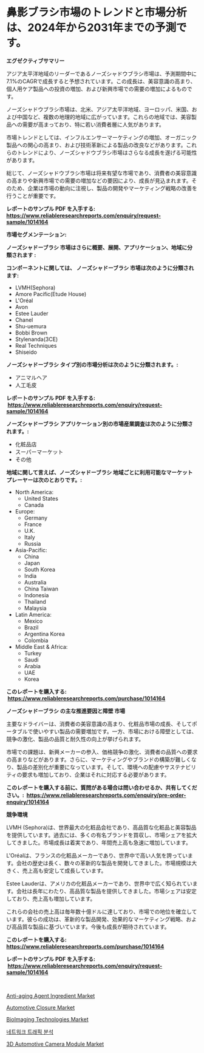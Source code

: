 <p><h1>鼻影ブラシ市場のトレンドと市場分析は、2024年から2031年までの予測です。</h1></p><p><strong>エグゼクティブサマリー</strong></p>
<p><p>アジア太平洋地域のリーダーであるノーズシャドウブラシ市場は、予測期間中に7.1%のCAGRで成長すると予想されています。この成長は、美容意識の高まり、個人用ケア製品への投資の増加、および新興市場での需要の増加によるものです。</p><p>ノーズシャドウブラシ市場は、北米、アジア太平洋地域、ヨーロッパ、米国、および中国など、複数の地理的地域に広がっています。これらの地域では、美容製品への需要が高まっており、特に若い消費者層に人気があります。</p><p>市場トレンドとしては、インフルエンサーマーケティングの増加、オーガニック製品への関心の高まり、および技術革新による製品の改良などがあります。これらのトレンドにより、ノーズシャドウブラシ市場はさらなる成長を遂げる可能性があります。</p><p>総じて、ノーズシャドウブラシ市場は将来有望な市場であり、消費者の美容意識の高まりや新興市場での需要の増加などの要因により、成長が見込まれます。そのため、企業は市場の動向に注視し、製品の開発やマーケティング戦略の改善を行うことが重要です。</p></p>
<p><strong>レポートのサンプル PDF を入手する: <a href="https://www.reliableresearchreports.com/enquiry/request-sample/1014164">https://www.reliableresearchreports.com/enquiry/request-sample/1014164</a></strong></p>
<p><strong>市場セグメンテーション:</strong></p>
<p><strong> ノーズシャドーブラシ 市場はさらに概要、展開、アプリケーション、地域に分類されます :</strong></p>
<p><strong>コンポーネントに関しては、 ノーズシャドーブラシ 市場は次のように分類されます: &nbsp;</strong></p>
<p><ul><li>LVMH(Sephora)</li><li>Amore Pacific(Etude House)</li><li>L'Oréal</li><li>Avon</li><li>Estee Lauder</li><li>Chanel</li><li>Shu-uemura</li><li>Bobbi Brown</li><li>Stylenanda(3CE)</li><li>Real Techniques</li><li>Shiseido</li></ul></p>
<p><strong> ノーズシャドーブラシ タイプ別の市場分析は次のように分類されます。:</strong></p>
<p><ul><li>アニマルヘア</li><li>人工毛皮</li></ul></p>
<p><strong>レポートのサンプル PDF を入手する: &nbsp;<a href="https://www.reliableresearchreports.com/enquiry/request-sample/1014164">https://www.reliableresearchreports.com/enquiry/request-sample/1014164</a></strong></p>
<p><strong> ノーズシャドーブラシ アプリケーション別の市場産業調査は次のように分類されます。:</strong></p>
<p><ul><li>化粧品店</li><li>スーパーマーケット</li><li>その他</li></ul></p>
<p><strong>地域に関して言えば、ノーズシャドーブラシ 地域ごとに利用可能なマーケットプレーヤーは次のとおりです。:</strong></p>
<p><ul>
    <li>
        North America:
        <ul>
            <li>United States</li>
            <li>Canada</li>
        </ul>
    </li>
    <li>
        Europe:
        <ul>
            <li>Germany</li>
            <li>France</li>
            <li>U.K.</li>
            <li>Italy</li>
            <li>Russia</li>
        </ul>
    </li>
    <li>
        Asia-Pacific:
        <ul>
            <li>China</li>
            <li>Japan</li>
            <li>South Korea</li>
            <li>India</li>
            <li>Australia</li>
            <li>China Taiwan</li>
            <li>Indonesia</li>
            <li>Thailand</li>
            <li>Malaysia</li>
        </ul>
    </li>
    <li>
        Latin America:
        <ul>
            <li>Mexico</li>
            <li>Brazil</li>
            <li>Argentina Korea</li>
            <li>Colombia</li>
        </ul>
    </li>
    <li>
        Middle East & Africa:
        <ul>
            <li>Turkey</li>
            <li>Saudi</li>
            <li>Arabia</li>
            <li>UAE</li>
            <li>Korea</li>
        </ul>
    </li>
    </ul></p>
<p><strong>このレポートを購入する: &nbsp;<a href="https://www.reliableresearchreports.com/purchase/1014164">https://www.reliableresearchreports.com/purchase/1014164</a></strong></p>
<p><strong>ノーズシャドーブラシ の主な推進要因と障壁 市場</strong></p>
<p><p>主要なドライバーは、消費者の美容意識の高まり、化粧品市場の成長、そしてポータブルで使いやすい製品の需要増加です。一方、市場における障壁としては、競争の激化、製品の品質と耐久性の向上が挙げられます。</p><p>市場での課題は、新興メーカーの参入、価格競争の激化、消費者の品質への要求の高まりなどがあります。さらに、マーケティングやブランドの構築が難しくなり、製品の差別化が重要になっています。そして、環境への配慮やサステナビリティの要求も増加しており、企業はそれに対応する必要があります。</p></p>
<p><strong>このレポートを購入する前に、質問がある場合は問い合わせるか、共有してください。:&nbsp; <a href="https://www.reliableresearchreports.com/enquiry/pre-order-enquiry/1014164">https://www.reliableresearchreports.com/enquiry/pre-order-enquiry/1014164</a></strong></p>
<p><strong>競争環境</strong></p>
<p><p>LVMH (Sephora)は、世界最大の化粧品会社であり、高品質な化粧品と美容製品を提供しています。過去には、多くの有名ブランドを買収し、市場シェアを拡大してきました。市場成長は着実であり、年間売上高も急速に増加しています。</p><p>L'Oréalは、フランスの化粧品メーカーであり、世界中で高い人気を誇っています。会社の歴史は長く、数々の革新的な製品を開発してきました。市場規模は大きく、売上高も安定して成長しています。</p><p>Estee Lauderは、アメリカの化粧品メーカーであり、世界中で広く知られています。会社は長年にわたり、高品質な製品を提供してきました。市場シェアは安定しており、売上高も増加しています。</p><p>これらの会社の売上高は毎年数十億ドルに達しており、市場での地位を確立しています。彼らの成功は、革新的な製品開発、効果的なマーケティング戦略、および高品質な製品に基づいています。今後も成長が期待されています。</p></p>
<p><strong>このレポートを購入する: &nbsp; <a href="https://www.reliableresearchreports.com/purchase/1014164">https://www.reliableresearchreports.com/purchase/1014164</a></strong></p>
<p><strong>レポートのサンプル PDF を入手する: &nbsp;<a href="https://www.reliableresearchreports.com/enquiry/request-sample/1014164">https://www.reliableresearchreports.com/enquiry/request-sample/1014164</a></strong><strong></strong></p>
<p>&nbsp;</p>
<p><p><a href="https://meowing-canidae-761.notion.site/Decoding-the-Anti-aging-Agent-Ingredient-Market-A-Deep-Dive-into-the-Latest-Market-Trends-Market-S-feaa6c537e4b4cae9e3f2be28165b4c7">Anti-aging Agent Ingredient Market</a></p><p><a href="https://github.com/nicoletavirag/Market-Research-Report-List-2/blob/main/automotive-closure-market.md">Automotive Closure Market</a></p><p><a href="https://issuu.com/reportprime-2/docs/bioimaging-technologies-market-size-2030.pptx">BioImaging Technologies Market</a></p><p><a href="https://medium.com/@timkunzety907856/%EB%84%A4%ED%8A%B8%EC%9B%8C%ED%81%AC-%ED%8A%B8%EB%9E%98%ED%94%BD-%EB%B6%84%EC%84%9D-%EC%8B%9C%EC%9E%A5-%EB%B3%B4%EA%B3%A0%EC%84%9C%EB%8A%94-%EC%9D%B4-%EC%8B%9C%EC%9E%A5%EC%9D%98-%EC%B5%9C%EC%8B%A0-%ED%8A%B8%EB%A0%8C%EB%93%9C%EC%99%80-%EC%84%B1%EC%9E%A5-%EA%B8%B0%ED%9A%8C%EB%A5%BC-%EB%B0%9D%ED%98%80%EC%A4%8D%EB%8B%88%EB%8B%A4-4b6a3386e4a5">네트워크 트래픽 분석</a></p><p><a href="https://view.publitas.com/reportprime-1/3d-automotive-camera-module-market-a-comprehensive-report-of-its-market-share-growth-trends-2024-2031/">3D Automotive Camera Module Market</a></p></p>